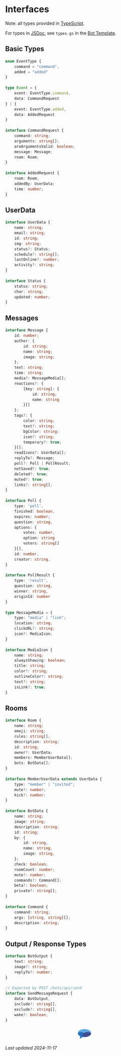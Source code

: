 # Interfaces

<title>Interfaces - Bots - Backup Google Chat</title>

Note: all types provided in [TypeScript](https://www.typescriptlang.org/).

For types in [JSDoc](https://jsdoc.app/), see `types.gs` in the [Bot Template](/bots/template).

## Basic Types

```ts
enum EventType {
    command = "command",
    added = "added"
}

type Event = {
    event: EventType.command,
    data: CommandRequest
} | {
    event: EventType.added,
    data: AddedRequest
}

interface CommandRequest {
    command: string;
    arguments: string[];
    areArgumentsValid: boolean;
    message: Message;
    room: Room;
}

interface AddedRequest {
    room: Room;
    addedBy: UserData;
    time: number;
}
```

## UserData

```ts
interface UserData {
    name: string;
    email: string;
    id: string;
    img: string;
    status?: Status;
    schedule?: string[];
    lastOnline?: number;
    activity?: string;
}

interface Status {
    status: string;
    char: string;
    updated: number;
}
```

## Messages

```ts
interface Message {
    id: number;
    author: {
        id: string;
        name: string;
        image: string;
    };
    text: string;
    time: string;
    media?: MessageMedia[];
    reactions?: {
        [key: string]: {
            id: string;
            name: string
        }[]
    };
    tags?: {
        color: string;
        text?: string;
        bgColor: string;
        icon?: string;
        temporary?: true;
    }[];
    readIcons?: UserData[];
    replyTo?: Message;
    poll?: Poll | PollResult;
    notSaved?: true;
    deleted?: true;
    muted?: true;
    links?: string[];
}

interface Poll {
    type: 'poll',
    finished: boolean,
    expires: number;
    question: string,
    options: {
        votes: number,
        option: string
        voters: string[]
    }[],
    id: number,
    creator: string,
}

interface PollResult {
    type: 'result',
    question: string,
    winner: string,
    originId: number
}

type MessageMedia = {
    type: "media" | "link";
    location: string;
    clickURL?: string;
    icon?: MediaIcon;
}

interface MediaIcon {
    name: string;
    alwaysShowing: boolean;
    title: string;
    color?: string;
    outlineColor?: string;
    text?: string;
    isLink?: true;
}
```

## Rooms

```ts
interface Room {
    name: string;
    emoji: string;
    rules: string[];
    description: string;
    id: string;
    owner?: UserData;
    members: MemberUserData[];
    bots: BotData[];
}

interface MemberUserData extends UserData {
    type: "member" | "invited";
    mute?: number;
    kick?: number;
}

interface BotData {
    name: string;
    image: string;
    description: string;
    id: string;
    by: {
        id: string,
        name: string,
        image: string,
    };
    check: boolean;
    roomCount: number;
    mute?: number;
    commands?: Command[];
    beta?: boolean;
    private?: string[];
}

interface Command {
    command: string;
    args: [string, string][];
    description: string;
}
```

## Output / Response Types

```ts
interface BotOutput {
    text: string;
    image?: string;
    replyTo?: number;
}

// Expected by POST /bots/api/send
interface SendMessageRequest {
    data: BotOutput,
    include?: string[],
    exclude?: string[],
    wake?: boolean;
}
```

[<img src="/public/logo.svg" alt="Backup Google Chat Logo" style="width:10%;display:block;margin-inline:auto;">](/)

<em class="last">Last updated 2024-11-17</em>
